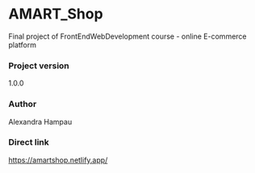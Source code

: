 # AMART_Shop
Final project of FrontEndWebDevelopment course - online E-commerce platform

### Project version
1.0.0

### Author

Alexandra Hampau
<!-- ### Project init
 Initialize npm project configuration

`$npm init`

### Install JSON server

`$ npm install --save json-server`
`$ npm install -g json-server`

### Start JSON server
` $ json-server --watch api/db.json` -->

### Direct link
https://amartshop.netlify.app/